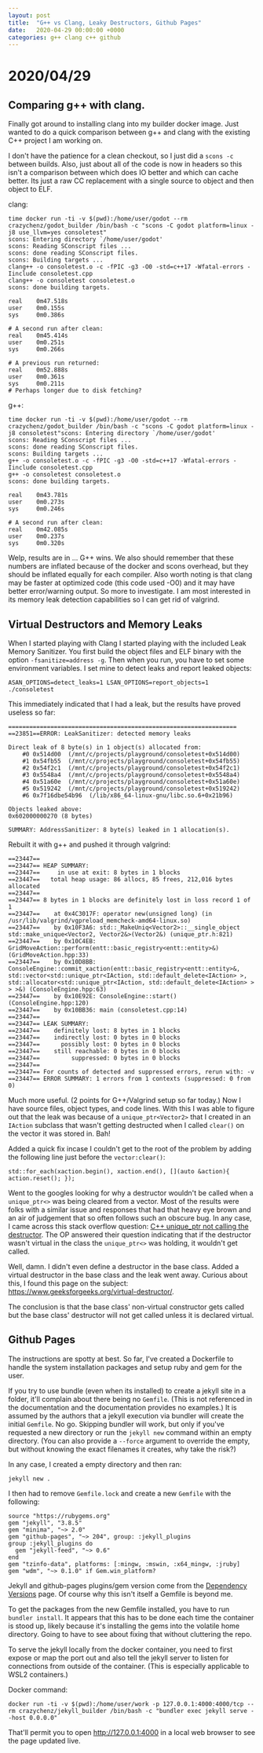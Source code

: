 ```yaml
---
layout: post
title:  "G++ vs Clang, Leaky Destructors, Github Pages"
date:   2020-04-29 00:00:00 +0000
categories: g++ clang c++ github
---
```


# 2020/04/29

## Comparing g++ with clang.

Finally got around to installing clang into my builder docker image. Just wanted to do a quick comparison between g++ and clang with the existing C++ project I am working on.

I don't have the patience for a clean checkout, so I just did a `scons -c` between builds. Also, just about all of the code is now in headers so this isn't a comparison between which does IO better and which can cache better. Its just a raw CC replacement with a single source to object and then object to ELF.

clang:

```
time docker run -ti -v $(pwd):/home/user/godot --rm crazychenz/godot_builder /bin/bash -c "scons -C godot platform=linux -j8 use_llvm=yes consoletest"
scons: Entering directory `/home/user/godot'
scons: Reading SConscript files ...
scons: done reading SConscript files.
scons: Building targets ...
clang++ -o consoletest.o -c -fPIC -g3 -O0 -std=c++17 -Wfatal-errors -Iinclude consoletest.cpp
clang++ -o consoletest consoletest.o
scons: done building targets.

real    0m47.518s
user    0m0.155s
sys     0m0.386s

# A second run after clean:
real    0m45.414s
user    0m0.251s
sys     0m0.266s

# A previous run returned:
real    0m52.888s
user    0m0.361s
sys     0m0.211s
# Perhaps longer due to disk fetching?
```

g++:

```
time docker run -ti -v $(pwd):/home/user/godot --rm crazychenz/godot_builder /bin/bash -c "scons -C godot platform=linux -j8 consoletest"scons: Entering directory `/home/user/godot'
scons: Reading SConscript files ...
scons: done reading SConscript files.
scons: Building targets ...
g++ -o consoletest.o -c -fPIC -g3 -O0 -std=c++17 -Wfatal-errors -Iinclude consoletest.cpp
g++ -o consoletest consoletest.o
scons: done building targets.

real    0m43.781s
user    0m0.273s
sys     0m0.246s

# A second run after clean:
real    0m42.085s
user    0m0.237s
sys     0m0.320s
```

Welp, results are in ... G++ wins. We also should remember that these numbers are inflated because of the docker and scons overhead, but they should be inflated equally for each compiler. Also worth noting is that clang may be faster at optimized code (this code used -O0) and it may have better error/warning output. So more to investigate. I am most interested in its memory leak detection capabilities so I can get rid of valgrind.

## Virtual Destructors and Memory Leaks

When I started playing with Clang I started playing with the included Leak Memory Sanitizer. You first build the object files and ELF binary with the option `-fsanitize=address -g`. Then when you run, you have to set some environment variables. I set mine to detect leaks and report leaked objects:

```
ASAN_OPTIONS=detect_leaks=1 LSAN_OPTIONS=report_objects=1 ./consoletest
```

This immediately indicated that I had a leak, but the results have proved useless so far:

```
=================================================================
==23851==ERROR: LeakSanitizer: detected memory leaks

Direct leak of 8 byte(s) in 1 object(s) allocated from:
    #0 0x514d00  (/mnt/c/projects/playground/consoletest+0x514d00)
    #1 0x54fb55  (/mnt/c/projects/playground/consoletest+0x54fb55)
    #2 0x54f2c1  (/mnt/c/projects/playground/consoletest+0x54f2c1)
    #3 0x5548a4  (/mnt/c/projects/playground/consoletest+0x5548a4)
    #4 0x51a60e  (/mnt/c/projects/playground/consoletest+0x51a60e)
    #5 0x519242  (/mnt/c/projects/playground/consoletest+0x519242)
    #6 0x7f16dbe54b96  (/lib/x86_64-linux-gnu/libc.so.6+0x21b96)

Objects leaked above:
0x602000000270 (8 bytes)

SUMMARY: AddressSanitizer: 8 byte(s) leaked in 1 allocation(s).
```

Rebuilt it with g++ and pushed it through valgrind:

```
==23447== 
==23447== HEAP SUMMARY:
==23447==     in use at exit: 8 bytes in 1 blocks
==23447==   total heap usage: 86 allocs, 85 frees, 212,016 bytes allocated
==23447== 
==23447== 8 bytes in 1 blocks are definitely lost in loss record 1 of 1
==23447==    at 0x4C3017F: operator new(unsigned long) (in /usr/lib/valgrind/vgpreload_memcheck-amd64-linux.so)
==23447==    by 0x10F3A6: std::_MakeUniq<Vector2>::__single_object std::make_unique<Vector2, Vector2&>(Vector2&) (unique_ptr.h:821)
==23447==    by 0x10C4EB: GridMoveAction::perform(entt::basic_registry<entt::entity>&) (GridMoveAction.hpp:33)
==23447==    by 0x10D8BB: ConsoleEngine::commit_xaction(entt::basic_registry<entt::entity>&, std::vector<std::unique_ptr<IAction, std::default_delete<IAction> >, std::allocator<std::unique_ptr<IAction, std::default_delete<IAction> > > >&) (ConsoleEngine.hpp:63)
==23447==    by 0x10E92E: ConsoleEngine::start() (ConsoleEngine.hpp:120)
==23447==    by 0x10BB36: main (consoletest.cpp:14)
==23447== 
==23447== LEAK SUMMARY:
==23447==    definitely lost: 8 bytes in 1 blocks
==23447==    indirectly lost: 0 bytes in 0 blocks
==23447==      possibly lost: 0 bytes in 0 blocks
==23447==    still reachable: 0 bytes in 0 blocks
==23447==         suppressed: 0 bytes in 0 blocks
==23447== 
==23447== For counts of detected and suppressed errors, rerun with: -v
==23447== ERROR SUMMARY: 1 errors from 1 contexts (suppressed: 0 from 0)
```

Much more useful. (2 points for G++/Valgrind setup so far today.) Now I have source files, object types, and code lines. With this I was able to figure out that the leak was because of a `unique_ptr<Vector2>` that I created in an `IAction` subclass that wasn't getting destructed when I called `clear()` on the vector it was stored in. Bah!

Added a quick fix incase I couldn't get to the root of the problem by adding the following line just before the `vector:clear()`:

```
std::for_each(xaction.begin(), xaction.end(), [](auto &action){ action.reset(); });
```

Went to the googles looking for why a destructor wouldn't be called when a `unique_ptr<>` was being cleared from a vector. Most of the results were folks with a similar issue and responses that had that heavy eye brown and an air of judgement that so often follows such an obscure bug. In any case, I came across this stack overflow question: [C++ unique_ptr not calling the destructor](https://stackoverflow.com/questions/18345660/c-unique-ptr-not-calling-the-destructor). The OP answered their question indicating that if the destructor wasn't virtual in the class the `unique_ptr<>` was holding, it wouldn't get called. 

Well, damn. I didn't even define a destructor in the base class. Added a virtual destructor in the base class and the leak went away. Curious about this, I found this page on the subject: https://www.geeksforgeeks.org/virtual-destructor/. 

The conclusion is that the base class' non-virtual constructor gets called but the base class' destructor will not get called unless it is declared virtual. 

## Github Pages

The instructions are spotty at best. So far, I've created a Dockerfile to handle the system installation packages and setup ruby and gem for the user.

If you try to use bundle (even when its installed) to create a jekyll site in a folder, it'll complain about there being no `Gemfile`. (This is not referenced in the documentation and the documentation provides no examples.) It is assumed by the authors that a jekyll execution via bundler will create the initial `Gemfile`. No go. Skipping bundler will work, but only if you've requested a new directory or run the `jekyll new` command within an empty directory. (You can also provide a `--force` argument to override the empty, but without knowing the exact filenames it creates, why take the risk?)

In any case, I created a empty directory and then ran:

```
jekyll new .
```

I then had to remove `Gemfile.lock` and create a new `Gemfile` with the following:

```
source "https://rubygems.org"
gem "jekyll", "3.8.5"
gem "minima", "~> 2.0"
gem "github-pages", "~> 204", group: :jekyll_plugins
group :jekyll_plugins do
  gem "jekyll-feed", "~> 0.6"
end
gem "tzinfo-data", platforms: [:mingw, :mswin, :x64_mingw, :jruby]
gem "wdm", "~> 0.1.0" if Gem.win_platform?
```

Jekyll and github-pages plugins/gem version come from the [Dependency Versions](https://pages.github.com/versions/) page. Of course why this isn't itself a Gemfile is beyond me.

To get the packages from the new Gemfile installed, you have to run `bundler install`. It appears that this has to be done each time the container is stood up,  likely because it's installing the gems into the volatile home directory. Going to have to see about fixing that without cluttering the repo.

To serve the jekyll locally from the docker container, you need to first expose or map the port out and also tell the jekyll server to listen for connections from outside of the container. (This is especially applicable to WSL2 containers.)

Docker command:

```
docker run -ti -v $(pwd):/home/user/work -p 127.0.0.1:4000:4000/tcp --rm crazychenz/jekyll_builder /bin/bash -c "bundler exec jekyll serve --host 0.0.0.0"
```

That'll permit you to open http://127.0.0.1:4000 in a local web browser to see the page updated live.

